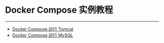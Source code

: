 # Docker Compose 实例教程

---

* [Docker Compose 运行 Tomcat](/chapter4/DockerCompose实例教程/DockerCompose运行Tomcat.md)
* [Docker Compose 运行 MySQL](/chapter4/DockerCompose实例教程/DockerCompose运行MySQL.md)